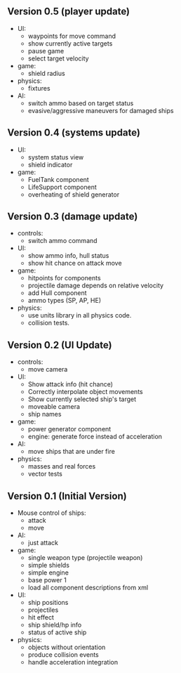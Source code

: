 ## Version 0.5 (player update)
  * UI:
    - waypoints for move command
    - show currently active targets
    - pause game
    - select target velocity
  * game:
    - shield radius
  * physics:
    - fixtures
  * AI:
    - switch ammo based on target status
    - evasive/aggressive maneuvers for damaged ships

## Version 0.4 (systems update)
  * UI:
    - system status view
    - shield indicator
  * game:
    - FuelTank component
    - LifeSupport component
    - overheating of shield generator

## Version 0.3 (damage update)
  * controls:
    - switch ammo command
  * UI:
    - show ammo info, hull status
    - show hit chance on attack move
  * game:
    - hitpoints for components
    - projectile damage depends on relative velocity
    - add Hull component
    - ammo types (SP, AP, HE)
  * physics:
    - use units library in all physics code.
    - collision tests.

## Version 0.2 (UI Update)
 * controls:
   - move camera
 * UI:
   - Show attack info (hit chance)
   - Correctly interpolate object movements
   - Show currently selected ship's target
   - moveable camera
   - ship names
 * game:
   - power generator component
   - engine: generate force instead of acceleration
 * AI:
   - move ships that are under fire
 * physics:
   - masses and real forces
   - vector tests

## Version 0.1 (Initial Version)
 * Mouse control of ships:
   - attack
   - move
 * AI:
   - just attack
 * game:
   - single weapon type (projectile weapon)
   - simple shields
   - simple engine
   - base power 1
   - load all component descriptions from xml
 * UI:
   - ship positions
   - projectiles        
   - hit effect
   - ship shield/hp info
   - status of active ship
 * physics:
   - objects without orientation
   - produce collision events
   - handle acceleration integration
   